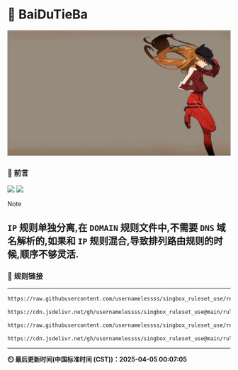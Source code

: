 
# 🧸 BaiDuTieBa
![](https://raw.githubusercontent.com/usernamelessss/picture-bed/main/images/202504042256831.jpg)
### 📣 前言
![](https://shields.io/badge/-移除重复规则-ff69b4) ![](https://shields.io/badge/-IP&nbsp;规则单独存放不与&nbsp;DOMAIN&nbsp;等混合-green)
> [!NOTE]
**`IP` 规则单独分离,在 `DOMAIN` 规则文件中,不需要 `DNS` 域名解析的,如果和 `IP` 规则混合,导致排列路由规则的时候,顺序不够灵活.**
---

###  🔗 规则链接
---

```url
https://raw.githubusercontent.com/usernamelessss/singbox_ruleset_use/refs/heads/main/rule/BaiDuTieBa/BaiDuTieBa_No_IP.json
```

```url
https://cdn.jsdelivr.net/gh/usernamelessss/singbox_ruleset_use@main/rule/BaiDuTieBa/BaiDuTieBa_No_IP.json
```

```url
https://raw.githubusercontent.com/usernamelessss/singbox_ruleset_use/refs/heads/main/rule/BaiDuTieBa/BaiDuTieBa_No_IP.srs
```

```url
https://cdn.jsdelivr.net/gh/usernamelessss/singbox_ruleset_use@main/rule/BaiDuTieBa/BaiDuTieBa_No_IP.srs
```

---
**⏲️ 最后更新时间(中国标准时间 (CST))：2025-04-05 00:07:05**